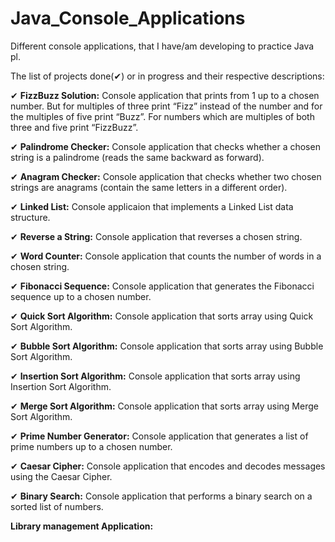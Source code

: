 # Java_Console_Applications

Different console applications, that I have/am developing to practice Java pl.

The list of projects done(✔) or in progress and their respective descriptions:

✔ **FizzBuzz Solution:** Console application that prints from 1 up to a chosen number. But for multiples of three print “Fizz” instead of the number and for the multiples of five print “Buzz”. For numbers which are multiples of both three and five print “FizzBuzz”.

✔ **Palindrome Checker:** Console application that checks whether a chosen string is a palindrome (reads the same backward as forward).

✔ **Anagram Checker:** Console application that checks whether two chosen strings are anagrams (contain the same letters in a different order).

✔ **Linked List:** Console applicaion that implements a Linked List data structure.

✔ **Reverse a String:** Console application that reverses a chosen string.

✔ **Word Counter:** Console application that counts the number of words in a chosen string.

✔ **Fibonacci Sequence:** Console application that generates the Fibonacci sequence up to a chosen number.

✔ **Quick Sort Algorithm:** Console application that sorts array using Quick Sort Algorithm.

✔ **Bubble Sort Algorithm:** Console application that sorts array using Bubble Sort Algorithm.

✔ **Insertion Sort Algorithm:** Console application that sorts array using Insertion Sort Algorithm.

✔ **Merge Sort Algorithm:** Console application that sorts array using Merge Sort Algorithm.

✔ **Prime Number Generator:** Console application that generates a list of prime numbers up to a chosen number.

✔ **Caesar Cipher:** Console application that encodes and decodes messages using the Caesar Cipher.

✔ **Binary Search:** Console application that performs a binary search on a sorted list of numbers.

**Library management Application:** 
